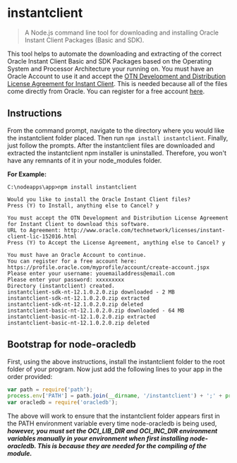 # instantclient
> A Node.js command line tool for downloading and installing Oracle Instant Client Packages (Basic and SDK).

This tool helps to automate the downloading and extracting of the correct Oracle Instant Client Basic and SDK Packages based on the  Operating System and Processor Architecture your running on. You must have an Oracle Account to use it and accept the [OTN Development and Distribution License Agreement for Instant Client](http://www.oracle.com/technetwork/licenses/instant-client-lic-152016.html). This is needed because all of the files come directly from Oracle. You can register for a free account [here](https://profile.oracle.com/myprofile/account/create-account.jspx). 

## Instructions
From the command prompt, navigate to the directory where you would like the instantclient folder placed. Then run ```npm install instantclient```. Finally, just follow the prompts. After the instantclient files are downloaded and extracted the instantclient npm installer is uninstalled. Therefore, you won't have any remnants of it in your node_modules folder.

**For Example:**
```shell
C:\nodeapps\app>npm install instantclient

Would you like to install the Oracle Instant Client files?
Press (Y) to Install, anything else to Cancel? y

You must accept the OTN Development and Distribution License Agreement for Instant Client to download this software.
URL to Agreement: http://www.oracle.com/technetwork/licenses/instant-client-lic-152016.html
Press (Y) to Accept the License Agreement, anything else to Cancel? y

You must have an Oracle Account to continue.
You can register for a free account here: https://profile.oracle.com/myprofile/account/create-account.jspx
Please enter your username: youemailaddress@email.com
Please enter your password: xxxxxxxxx
Directory (instantclient) created.
instantclient-sdk-nt-12.1.0.2.0.zip downloaded - 2 MB
instantclient-sdk-nt-12.1.0.2.0.zip extracted
instantclient-sdk-nt-12.1.0.2.0.zip deleted
instantclient-basic-nt-12.1.0.2.0.zip downloaded - 64 MB
instantclient-basic-nt-12.1.0.2.0.zip extracted
instantclient-basic-nt-12.1.0.2.0.zip deleted
```

## Bootstrap for node-oracledb
First, using the above instructions, install the instantclient folder to the root folder of your program. Now just add the following lines to your app in the order provided:
```javascript
var path = require('path');
process.env['PATH'] = path.join(__dirname, '/instantclient') + ';' + process.env['PATH'];
var oracledb = require('oracledb');
```
The above will work to ensure that the instantclient folder appears first in the PATH environment variable every time node-oracledb is being used, ***however, you must set the OCI_LIB_DIR and OCI_INC_DIR environment variables manually in your environment when first installing node-oracledb. This is because they are needed for the compiling of the module.***
